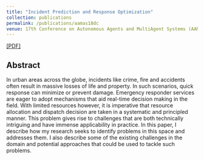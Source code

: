 ```yaml
---
title: "Incident Prediction and Response Optimization"
collection: publications
permalink: /publications/aamas18dc
venue: 17th Conference on Autonomous Agents and MultiAgent Systems (AAMAS 2018 - Doctoral Symposium)
---
```

[[PDF]](https://ayanmukhopadhyay.github.io/files/aamas18dc.pdf)

## Abstract
In urban areas across the globe, incidents like crime, fire and accidents often result in massive losses of life and property. In such scenarios, quick response can minimize or prevent damage. Emergency responder services are eager to adopt mechanisms that aid real-time decision making in the field. With limited resources however, it is imperative that resource allocation and dispatch decision are taken in a systematic and principled manner. This problem gives rise to challenges that are both technically intriguing and have immense applicability in practice. In this paper, I describe how my research seeks to identify problems in this space and addresses them. I also describe some of the existing challenges in the domain and potential approaches that could be used to tackle such problems.